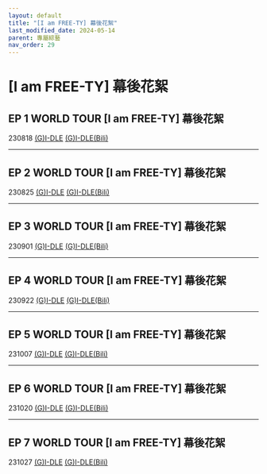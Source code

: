 ```yaml
---
layout: default
title: "[I am FREE-TY] 幕後花絮"
last_modified_date: 2024-05-14
parent: 專屬綜藝
nav_order: 29
---
```


# [I am FREE-TY] 幕後花絮

## EP 1 WORLD TOUR [I am FREE-TY] 幕後花絮

230818 [(G)I-DLE]() [(G)I-DLE(Bili)]()

---

## EP 2 WORLD TOUR [I am FREE-TY] 幕後花絮

230825 [(G)I-DLE]() [(G)I-DLE(Bili)]()

---

## EP 3 WORLD TOUR [I am FREE-TY] 幕後花絮

230901 [(G)I-DLE]() [(G)I-DLE(Bili)]()

---

## EP 4 WORLD TOUR [I am FREE-TY] 幕後花絮

230922 [(G)I-DLE]() [(G)I-DLE(Bili)]()

---

## EP 5 WORLD TOUR [I am FREE-TY] 幕後花絮

231007 [(G)I-DLE]() [(G)I-DLE(Bili)]()

---

## EP 6 WORLD TOUR [I am FREE-TY] 幕後花絮

231020 [(G)I-DLE]() [(G)I-DLE(Bili)]()

---

## EP 7 WORLD TOUR [I am FREE-TY] 幕後花絮

231027 [(G)I-DLE]() [(G)I-DLE(Bili)]()
